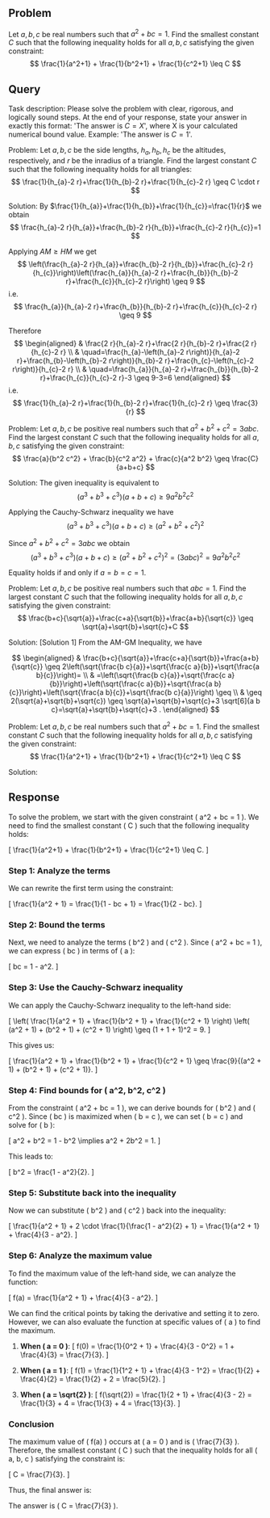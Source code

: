 ## Problem

Let $a, b, c$ be real numbers such that $a^2 + bc = 1$. Find the smallest constant $C$ such that the following inequality holds for all $a, b, c$ satisfying the given constraint:
$$
\frac{1}{a^2+1} + \frac{1}{b^2+1} + \frac{1}{c^2+1} \leq C
$$

## Query

Task description: Please solve the problem with clear, rigorous, and logically sound steps. At the end of your response, state your answer in exactly this format: 'The answer is $C=X$', where X is your calculated numerical bound value. Example: 'The answer is $C=1$'.



Problem: Let $a, b, c$ be the side lengths, $h_{a}, h_{b}, h_{c}$ be the altitudes, respectively, and $r$ be the inradius of a triangle. Find the largest constant $C$ such that the following inequality holds for all triangles:
$$
\frac{1}{h_{a}-2 r}+\frac{1}{h_{b}-2 r}+\frac{1}{h_{c}-2 r} \geq C \cdot r
$$

Solution: By $\frac{1}{h_{a}}+\frac{1}{h_{b}}+\frac{1}{h_{c}}=\frac{1}{r}$ we obtain
$$
\frac{h_{a}-2 r}{h_{a}}+\frac{h_{b}-2 r}{h_{b}}+\frac{h_{c}-2 r}{h_{c}}=1
$$

Applying $A M \geq H M$ we get
$$
\left(\frac{h_{a}-2 r}{h_{a}}+\frac{h_{b}-2 r}{h_{b}}+\frac{h_{c}-2 r}{h_{c}}\right)\left(\frac{h_{a}}{h_{a}-2 r}+\frac{h_{b}}{h_{b}-2 r}+\frac{h_{c}}{h_{c}-2 r}\right) \geq 9
$$
i.e.
$$
\frac{h_{a}}{h_{a}-2 r}+\frac{h_{b}}{h_{b}-2 r}+\frac{h_{c}}{h_{c}-2 r} \geq 9
$$

Therefore
$$
\begin{aligned}
& \frac{2 r}{h_{a}-2 r}+\frac{2 r}{h_{b}-2 r}+\frac{2 r}{h_{c}-2 r} \\
& \quad=\frac{h_{a}-\left(h_{a}-2 r\right)}{h_{a}-2 r}+\frac{h_{b}-\left(h_{b}-2 r\right)}{h_{b}-2 r}+\frac{h_{c}-\left(h_{c}-2 r\right)}{h_{c}-2 r} \\
& \quad=\frac{h_{a}}{h_{a}-2 r}+\frac{h_{b}}{h_{b}-2 r}+\frac{h_{c}}{h_{c}-2 r}-3 \geq 9-3=6
\end{aligned}
$$
i.e.
$$
\frac{1}{h_{a}-2 r}+\frac{1}{h_{b}-2 r}+\frac{1}{h_{c}-2 r} \geq \frac{3}{r}
$$



Problem: Let $a, b, c$ be positive real numbers such that $a^2 + b^2 + c^2 = 3abc$. Find the largest constant $C$ such that the following inequality holds for all $a, b, c$ satisfying the given constraint:
$$
\frac{a}{b^2 c^2} + \frac{b}{c^2 a^2} + \frac{c}{a^2 b^2} \geq \frac{C}{a+b+c}
$$

Solution: The given inequality is equivalent to
$$
\left(a^{3}+b^{3}+c^{3}\right)(a+b+c) \geq 9 a^{2} b^{2} c^{2}
$$

Applying the Cauchy-Schwarz inequality we have
$$
\left(a^{3}+b^{3}+c^{3}\right)(a+b+c) \geq\left(a^{2}+b^{2}+c^{2}\right)^{2}
$$

Since $a^{2}+b^{2}+c^{2}=3 a b c$ we obtain
$$
\left(a^{3}+b^{3}+c^{3}\right)(a+b+c) \geq\left(a^{2}+b^{2}+c^{2}\right)^{2}=(3 a b c)^{2}=9 a^{2} b^{2} c^{2}
$$

Equality holds if and only if $a=b=c=1$.



Problem: Let $a, b, c$ be positive real numbers such that $a b c = 1$. Find the largest constant $C$ such that the following inequality holds for all $a, b, c$ satisfying the given constraint:
$$
\frac{b+c}{\sqrt{a}}+\frac{c+a}{\sqrt{b}}+\frac{a+b}{\sqrt{c}} \geq \sqrt{a}+\sqrt{b}+\sqrt{c}+C
$$

Solution: [Solution 1]
From the AM-GM Inequality, we have

$$
\begin{aligned}
& \frac{b+c}{\sqrt{a}}+\frac{c+a}{\sqrt{b}}+\frac{a+b}{\sqrt{c}} \geq 2\left(\sqrt{\frac{b c}{a}}+\sqrt{\frac{c a}{b}}+\sqrt{\frac{a b}{c}}\right)= \\
& =\left(\sqrt{\frac{b c}{a}}+\sqrt{\frac{c a}{b}}\right)+\left(\sqrt{\frac{c a}{b}}+\sqrt{\frac{a b}{c}}\right)+\left(\sqrt{\frac{a b}{c}}+\sqrt{\frac{b c}{a}}\right) \geq \\
& \geq 2(\sqrt{a}+\sqrt{b}+\sqrt{c}) \geq \sqrt{a}+\sqrt{b}+\sqrt{c}+3 \sqrt[6]{a b c}=\sqrt{a}+\sqrt{b}+\sqrt{c}+3 .
\end{aligned}
$$

Problem: Let $a, b, c$ be real numbers such that $a^2 + bc = 1$. Find the smallest constant $C$ such that the following inequality holds for all $a, b, c$ satisfying the given constraint:
$$
\frac{1}{a^2+1} + \frac{1}{b^2+1} + \frac{1}{c^2+1} \leq C
$$

Solution:

## Response

To solve the problem, we start with the given constraint \( a^2 + bc = 1 \). We need to find the smallest constant \( C \) such that the following inequality holds:

\[
\frac{1}{a^2+1} + \frac{1}{b^2+1} + \frac{1}{c^2+1} \leq C.
\]

### Step 1: Analyze the terms

We can rewrite the first term using the constraint:

\[
\frac{1}{a^2 + 1} = \frac{1}{1 - bc + 1} = \frac{1}{2 - bc}.
\]

### Step 2: Bound the terms

Next, we need to analyze the terms \( b^2 \) and \( c^2 \). Since \( a^2 + bc = 1 \), we can express \( bc \) in terms of \( a \):

\[
bc = 1 - a^2.
\]

### Step 3: Use the Cauchy-Schwarz inequality

We can apply the Cauchy-Schwarz inequality to the left-hand side:

\[
\left( \frac{1}{a^2 + 1} + \frac{1}{b^2 + 1} + \frac{1}{c^2 + 1} \right) \left( (a^2 + 1) + (b^2 + 1) + (c^2 + 1) \right) \geq (1 + 1 + 1)^2 = 9.
\]

This gives us:

\[
\frac{1}{a^2 + 1} + \frac{1}{b^2 + 1} + \frac{1}{c^2 + 1} \geq \frac{9}{(a^2 + 1) + (b^2 + 1) + (c^2 + 1)}.
\]

### Step 4: Find bounds for \( a^2, b^2, c^2 \)

From the constraint \( a^2 + bc = 1 \), we can derive bounds for \( b^2 \) and \( c^2 \). Since \( bc \) is maximized when \( b = c \), we can set \( b = c \) and solve for \( b \):

\[
a^2 + b^2 = 1 - b^2 \implies a^2 + 2b^2 = 1.
\]

This leads to:

\[
b^2 = \frac{1 - a^2}{2}.
\]

### Step 5: Substitute back into the inequality

Now we can substitute \( b^2 \) and \( c^2 \) back into the inequality:

\[
\frac{1}{a^2 + 1} + 2 \cdot \frac{1}{\frac{1 - a^2}{2} + 1} = \frac{1}{a^2 + 1} + \frac{4}{3 - a^2}.
\]

### Step 6: Analyze the maximum value

To find the maximum value of the left-hand side, we can analyze the function:

\[
f(a) = \frac{1}{a^2 + 1} + \frac{4}{3 - a^2}.
\]

We can find the critical points by taking the derivative and setting it to zero. However, we can also evaluate the function at specific values of \( a \) to find the maximum.

1. **When \( a = 0 \)**:
   \[
   f(0) = \frac{1}{0^2 + 1} + \frac{4}{3 - 0^2} = 1 + \frac{4}{3} = \frac{7}{3}.
   \]

2. **When \( a = 1 \)**:
   \[
   f(1) = \frac{1}{1^2 + 1} + \frac{4}{3 - 1^2} = \frac{1}{2} + \frac{4}{2} = \frac{1}{2} + 2 = \frac{5}{2}.
   \]

3. **When \( a = \sqrt{2} \)**:
   \[
   f(\sqrt{2}) = \frac{1}{2 + 1} + \frac{4}{3 - 2} = \frac{1}{3} + 4 = \frac{1}{3} + 4 = \frac{13}{3}.
   \]

### Conclusion

The maximum value of \( f(a) \) occurs at \( a = 0 \) and is \( \frac{7}{3} \). Therefore, the smallest constant \( C \) such that the inequality holds for all \( a, b, c \) satisfying the constraint is:

\[
C = \frac{7}{3}.
\]

Thus, the final answer is:

The answer is \( C = \frac{7}{3} \).